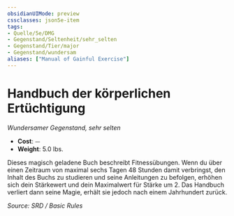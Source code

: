 ```yaml
---
obsidianUIMode: preview
cssclasses: json5e-item
tags:
- Quelle/5e/DMG
- Gegenstand/Seltenheit/sehr_selten
- Gegenstand/Tier/major
- Gegenstand/wundersam
aliases: ["Manual of Gainful Exercise"]
---
```

# Handbuch der körperlichen Ertüchtigung
*Wundersamer Gegenstand, sehr selten*  

- **Cost**: ⏤
- **Weight**: 5.0 lbs.

Dieses magisch geladene Buch beschreibt Fitnessübungen. Wenn du über einen Zeitraum von maximal sechs Tagen 48 Stunden damit verbringst, den Inhalt des Buchs zu studieren und seine Anleitungen zu befolgen, erhöhen sich dein Stärkewert und dein Maximalwert für Stärke um 2. Das Handbuch verliert dann seine Magie, erhält sie jedoch nach einem Jahrhundert zurück.

*Source: SRD / Basic Rules*